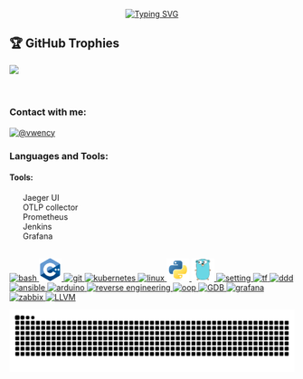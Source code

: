 <p align = "center">
   <a href="https://git.io/typing-svg"><img src="https://readme-typing-svg.herokuapp.com?font=Orbitron&weight=800&size=25&pause=1000&color=00F7F0&center=true&width=435&lines=Hi+there" alt="Typing SVG" /></a>
</p>


## 🏆 GitHub Trophies
![](https://github-profile-trophy.vercel.app/?username=vwency&theme=tokyonight&no-frame=false&no-bg=true&margin-w=4)

<p align="left"> <a href="https://twitter.com/" target="blank"><img src="https://img.shields.io/twitter/follow/?logo=twitter&style=for-the-badge" alt="" /></a> </p>


<h3 align="left">Contact with me:</h3>
<p align="left">
<a href="https://discord.gg/@vwency" target="blank"><img align="center" src="https://raw.githubusercontent.com/rahuldkjain/github-profile-readme-generator/master/src/images/icons/Social/discord.svg" alt="@vwency" height="30" width="40" /></a>
</p>

<h3 align="left">Languages and Tools:</h3>
<div class="tech-stack">
  <h4 class="stack-title">Tools:</h4>
  <ul class="stack-list" style="list-style-type: none;">
    <li class="stack-item" >
      <span class="stack-name">Jaeger UI</span>
    </li>
    <li class="stack-item">
      <span class="stack-name">OTLP</span> collector
    </li>
    <li class="stack-item">
      <span class="stack-name">Prometheus</span>
    </li>
    <li class="stack-item">
      <span class="stack-name">Jenkins</span>
    </li>
    <li class="stack-item">
      <span class="stack-name">Grafana</span>
    </li>
  </ul>
</div>


<p align="left">
   <br>
  <a href="https://www.gnu.org/software/bash/" target="_blank" rel="noreferrer">
    <img src="https://www.vectorlogo.zone/logos/gnu_bash/gnu_bash-icon.svg" alt="bash" width="40" height="40"/>
  </a>
  <a href="https://www.w3schools.com/cpp/" target="_blank" rel="noreferrer">
    <img src="https://raw.githubusercontent.com/devicons/devicon/master/icons/cplusplus/cplusplus-original.svg" alt="cplusplus" width="40" height="40"/>
  </a>
  <a href="https://git-scm.com/" target="_blank" rel="noreferrer">
    <img src="https://www.vectorlogo.zone/logos/git-scm/git-scm-icon.svg" alt="git" width="40" height="40"/>
  </a>
  <a href="https://kubernetes.io" target="_blank" rel="noreferrer">
    <img src="https://www.vectorlogo.zone/logos/kubernetes/kubernetes-icon.svg" alt="kubernetes" width="40" height="40"/>
  </a>
  <a href="https://www.linux.org/" target="_blank" rel="noreferrer">
    <img src="https://cdn-icons-png.flaticon.com/128/15465/15465695.png" alt="linux" width="40" height="40"/>
  </a>
  <a href="https://www.python.org" target="_blank" rel="noreferrer">
    <img src="https://raw.githubusercontent.com/devicons/devicon/master/icons/python/python-original.svg" alt="python" width="40" height="40"/>
  </a>
  <a href="https://go.dev/" target="_blank" rel="noreferrer">
    <img src="https://raw.githubusercontent.com/devicons/devicon/master/icons/go/go-original.svg" alt="golang" width="40" height="40"/>
  </a>
  <a href="" target="_blank" rel="noreferrer">
    <img src="https://cdn-icons-png.flaticon.com/128/12522/12522171.png" alt="setting" width="40" height="40"/>
  </a>
  <a href="" target="_blank" rel="noreferrer">
    <img src="https://cdn-icons-png.flaticon.com/128/11861/11861447.png" alt="tf" width="40" height="40"/>
  </a>
  <a href="" target="_blank" rel="noreferrer">
    <img src="https://cdn-icons-png.flaticon.com/128/16467/16467332.png" alt="ddd" width="40" height="40"/>
  </a>
  <a href="" target="_blank" rel="noreferrer">
    <img src="https://cdn.jsdelivr.net/gh/devicons/devicon@latest/icons/ansible/ansible-original.svg" alt="ansible" width="40" height="40"/>
  </a>
   <a href="" target="_blank" rel="noreferrer">
    <img src="https://cdn.jsdelivr.net/gh/devicons/devicon@latest/icons/arduino/arduino-original.svg" alt="arduino" width="40" height="40"/>
  </a>
   <a href="" target="_blank" rel="noreferrer">
    <img src="https://cdn-icons-png.flaticon.com/128/5231/5231459.png" alt="reverse engineering" width="40" height="40"/>
  </a>
  <a href="" target="_blank" rel="noreferrer">
    <img src="https://cdn-icons-png.flaticon.com/128/5815/5815526.png" alt="oop" width="40" height="40"/>
  </a>
  <a href="" target="_blank" rel="noreferrer">
    <img src="https://cdn-icons-png.flaticon.com/128/14421/14421965.png" alt="GDB" width="40" height="40"/>
  </a>
  <a href="" target="_blank" rel="noreferrer">
    <img src="https://www.svgrepo.com/show/353829/grafana.svg" alt="grafana" width="40" height="40"/>
  </a>
  <a href="" target="_blank" rel="noreferrer">
    <img src="https://upload.wikimedia.org/wikipedia/commons/thumb/3/38/Prometheus_software_logo.svg/2066px-Prometheus_software_logo.svg.png" alt="zabbix" width="40" height="40"/>
  </a>
  <a href="" target="_blank" rel="noreferrer">
    <img src="https://llvm.org/img/DragonFull.png" alt="LLVM" width="40" height="40"/>
  </a>
</p>


![snake gif](https://github.com/vwency/vwency/blob/output/snake.svg)
